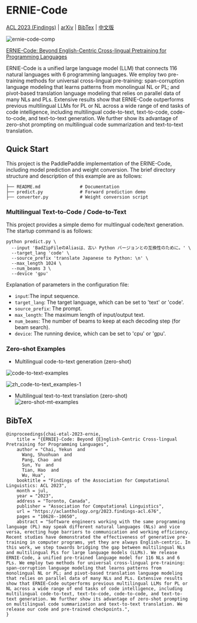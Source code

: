 # ERNIE-Code

[ACL 2023 (Findings)](https://aclanthology.org/2023.findings-acl.676/) | [arXiv](https://arxiv.org/pdf/2212.06742) | [BibTex](https://github.com/PaddlePaddle/PaddleNLP/tree/develop/model_zoo/ernie-code/README.md#bibtex) | [中文版](https://github.com/PaddlePaddle/PaddleNLP/tree/develop/model_zoo/ernie-code/README.zh.md)

![ernie-code-comp](https://github.com/KB-Ding/PaddleNLP/assets/13767887/2a550b46-a7d5-416d-b300-83cce7044be4)

[ERNIE-Code: Beyond English-Centric Cross-lingual Pretraining for Programming Languages](https://aclanthology.org/2023.findings-acl.676.pdf)


ERNIE-Code is a unified large language model (LLM) that connects 116 natural languages with 6 programming languages. We employ two pre-training methods for universal cross-lingual pre-training: span-corruption language modeling that learns patterns from monolingual NL or PL; and pivot-based translation language modeling that relies on parallel data of many NLs and PLs. Extensive results show that ERNIE-Code outperforms previous multilingual LLMs for PL or NL across a wide range of end tasks of code intelligence, including multilingual code-to-text, text-to-code, code-to-code, and text-to-text generation. We further show its advantage of zero-shot prompting on multilingual code summarization and text-to-text translation.

## Quick Start

This project is the PaddlePaddle implementation of the ERINE-Code, including model prediction and weight conversion. The brief directory structure and description of this example are as follows:

```text
├── README.md               # Documentation
├── predict.py              # Forward prediction demo
├── converter.py            # Weight conversion script
```

### Multilingual Text-to-Code / Code-to-Text

This project provides a simple demo for multlingual code/text generation. The startup command is as follows:

```shell
python predict.py \
  --input 'BadZipFileのAliasは、古い Python バージョンとの互換性のために。' \
  --target_lang 'code' \
  --source_prefix 'translate Japanese to Python: \n' \
  --max_length 1024 \
  --num_beams 3 \
  --device 'gpu'
```

Explanation of parameters in the configuration file:
- `input`:The input sequence.
- `target_lang`: The target language, which can be set to 'text' or 'code'.
- `source_prefix`: The prompt.
- `max_length`: The maximum length of input/output text.
- `num_beams`: The number of beams to keep at each decoding step (for beam search).
- `device`: The running device, which can be set to 'cpu' or 'gpu'.


### Zero-shot Examples
- Multilingual code-to-text generation (zero-shot)

![code-to-text-examples](https://github.com/KB-Ding/PaddleNLP/assets/13767887/7dbf225e-e6be-401d-9f6c-f733e2f68f76)

![zh_code-to-text_examples-1](https://github.com/KB-Ding/PaddleNLP/assets/13767887/2d1ba091-f43c-4f3e-95c6-0038ede9e63e)

- Multilingual text-to-text translation (zero-shot)
![zero-shot-mt-examples](https://github.com/KB-Ding/PaddleNLP/assets/13767887/8be1a977-fa21-4a46-86ba-136fa8276a1a)


## BibTeX
```
@inproceedings{chai-etal-2023-ernie,
    title = "{ERNIE}-Code: Beyond {E}nglish-Centric Cross-lingual Pretraining for Programming Languages",
    author = "Chai, Yekun  and
      Wang, Shuohuan  and
      Pang, Chao  and
      Sun, Yu  and
      Tian, Hao  and
      Wu, Hua",
    booktitle = "Findings of the Association for Computational Linguistics: ACL 2023",
    month = jul,
    year = "2023",
    address = "Toronto, Canada",
    publisher = "Association for Computational Linguistics",
    url = "https://aclanthology.org/2023.findings-acl.676",
    pages = "10628--10650",
    abstract = "Software engineers working with the same programming language (PL) may speak different natural languages (NLs) and vice versa, erecting huge barriers to communication and working efficiency. Recent studies have demonstrated the effectiveness of generative pre-training in computer programs, yet they are always English-centric. In this work, we step towards bridging the gap between multilingual NLs and multilingual PLs for large language models (LLMs). We release ERNIE-Code, a unified pre-trained language model for 116 NLs and 6 PLs. We employ two methods for universal cross-lingual pre-training: span-corruption language modeling that learns patterns from monolingual NL or PL; and pivot-based translation language modeling that relies on parallel data of many NLs and PLs. Extensive results show that ERNIE-Code outperforms previous multilingual LLMs for PL or NL across a wide range of end tasks of code intelligence, including multilingual code-to-text, text-to-code, code-to-code, and text-to-text generation. We further show its advantage of zero-shot prompting on multilingual code summarization and text-to-text translation. We release our code and pre-trained checkpoints.",
}
```
